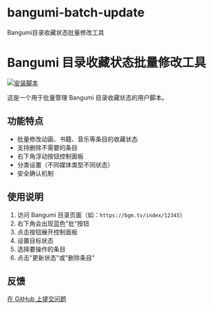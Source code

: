 # bangumi-batch-update
Bangumi目录收藏状态批量修改工具
# Bangumi 目录收藏状态批量修改工具

[![安装脚本](https://img.shields.io/badge/安装脚本-点击安装-green)](https://github.com/bangumi/scripts/raw/main/liang0721gs/bangumi-batch-update.user.js)

这是一个用于批量管理 Bangumi 目录收藏状态的用户脚本。

## 功能特点

- 批量修改动画、书籍、音乐等条目的收藏状态
- 支持删除不需要的条目
- 右下角浮动按钮控制面板
- 分类设置（不同媒体类型不同状态）
- 安全确认机制

## 使用说明

1. 访问 Bangumi 目录页面（如：`https://bgm.tv/index/12345`）
2. 右下角会出现蓝色"批"按钮
3. 点击按钮展开控制面板
4. 设置目标状态
5. 选择要操作的条目
6. 点击"更新状态"或"删除条目"

## 反馈
[在 GitHub 上提交问题](https://github.com/bangumi/scripts/issues)
